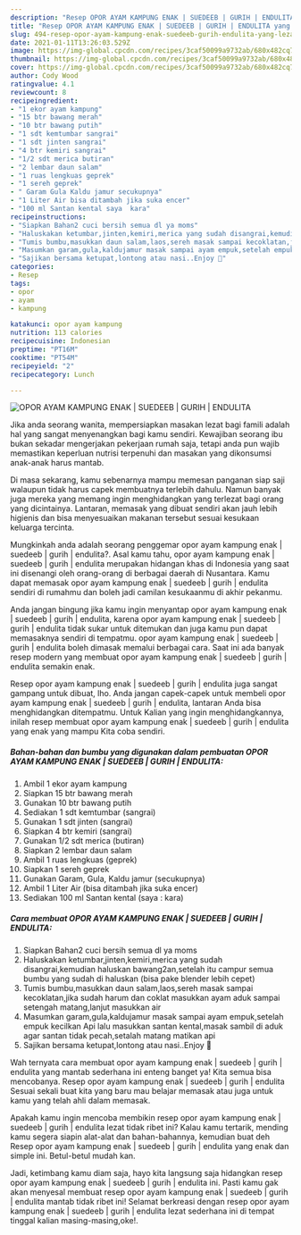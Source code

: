 ```yaml
---
description: "Resep OPOR AYAM KAMPUNG ENAK | SUEDEEB | GURIH | ENDULITA yang lezat Untuk Jualan"
title: "Resep OPOR AYAM KAMPUNG ENAK | SUEDEEB | GURIH | ENDULITA yang lezat Untuk Jualan"
slug: 494-resep-opor-ayam-kampung-enak-suedeeb-gurih-endulita-yang-lezat-untuk-jualan
date: 2021-01-11T13:26:03.529Z
image: https://img-global.cpcdn.com/recipes/3caf50099a9732ab/680x482cq70/opor-ayam-kampung-enak-suedeeb-gurih-endulita-foto-resep-utama.jpg
thumbnail: https://img-global.cpcdn.com/recipes/3caf50099a9732ab/680x482cq70/opor-ayam-kampung-enak-suedeeb-gurih-endulita-foto-resep-utama.jpg
cover: https://img-global.cpcdn.com/recipes/3caf50099a9732ab/680x482cq70/opor-ayam-kampung-enak-suedeeb-gurih-endulita-foto-resep-utama.jpg
author: Cody Wood
ratingvalue: 4.1
reviewcount: 8
recipeingredient:
- "1 ekor ayam kampung"
- "15 btr bawang merah"
- "10 btr bawang putih"
- "1 sdt kemtumbar sangrai"
- "1 sdt jinten sangrai"
- "4 btr kemiri sangrai"
- "1/2 sdt merica butiran"
- "2 lembar daun salam"
- "1 ruas lengkuas geprek"
- "1 sereh geprek"
- " Garam Gula Kaldu jamur secukupnya"
- "1 Liter Air bisa ditambah jika suka encer"
- "100 ml Santan kental saya  kara"
recipeinstructions:
- "Siapkan Bahan2 cuci bersih semua dl ya moms"
- "Haluskakan ketumbar,jinten,kemiri,merica yang sudah disangrai,kemudian haluskan bawang2an,setelah itu campur semua bumbu yang sudah di haluskan (bisa pake blender lebih cepet)"
- "Tumis bumbu,masukkan daun salam,laos,sereh masak sampai kecoklatan,jika sudah harum dan coklat masukkan ayam aduk sampai setengah matang,lanjut masukkan air"
- "Masumkan garam,gula,kaldujamur masak sampai ayam empuk,setelah empuk kecilkan Api lalu masukkan santan kental,masak sambil di aduk agar santan tidak pecah,setalah matang matikan api"
- "Sajikan bersama ketupat,lontong atau nasi..Enjoy 🥰"
categories:
- Resep
tags:
- opor
- ayam
- kampung

katakunci: opor ayam kampung 
nutrition: 113 calories
recipecuisine: Indonesian
preptime: "PT16M"
cooktime: "PT54M"
recipeyield: "2"
recipecategory: Lunch

---
```



![OPOR AYAM KAMPUNG ENAK | SUEDEEB | GURIH | ENDULITA](https://img-global.cpcdn.com/recipes/3caf50099a9732ab/680x482cq70/opor-ayam-kampung-enak-suedeeb-gurih-endulita-foto-resep-utama.jpg)

Jika anda seorang wanita, mempersiapkan masakan lezat bagi famili adalah hal yang sangat menyenangkan bagi kamu sendiri. Kewajiban seorang ibu bukan sekadar mengerjakan pekerjaan rumah saja, tetapi anda pun wajib memastikan keperluan nutrisi terpenuhi dan masakan yang dikonsumsi anak-anak harus mantab.

Di masa  sekarang, kamu sebenarnya mampu memesan panganan siap saji walaupun tidak harus capek membuatnya terlebih dahulu. Namun banyak juga mereka yang memang ingin menghidangkan yang terlezat bagi orang yang dicintainya. Lantaran, memasak yang dibuat sendiri akan jauh lebih higienis dan bisa menyesuaikan makanan tersebut sesuai kesukaan keluarga tercinta. 



Mungkinkah anda adalah seorang penggemar opor ayam kampung enak | suedeeb | gurih | endulita?. Asal kamu tahu, opor ayam kampung enak | suedeeb | gurih | endulita merupakan hidangan khas di Indonesia yang saat ini disenangi oleh orang-orang di berbagai daerah di Nusantara. Kamu dapat memasak opor ayam kampung enak | suedeeb | gurih | endulita sendiri di rumahmu dan boleh jadi camilan kesukaanmu di akhir pekanmu.

Anda jangan bingung jika kamu ingin menyantap opor ayam kampung enak | suedeeb | gurih | endulita, karena opor ayam kampung enak | suedeeb | gurih | endulita tidak sukar untuk ditemukan dan juga kamu pun dapat memasaknya sendiri di tempatmu. opor ayam kampung enak | suedeeb | gurih | endulita boleh dimasak memalui berbagai cara. Saat ini ada banyak resep modern yang membuat opor ayam kampung enak | suedeeb | gurih | endulita semakin enak.

Resep opor ayam kampung enak | suedeeb | gurih | endulita juga sangat gampang untuk dibuat, lho. Anda jangan capek-capek untuk membeli opor ayam kampung enak | suedeeb | gurih | endulita, lantaran Anda bisa menghidangkan ditempatmu. Untuk Kalian yang ingin menghidangkannya, inilah resep membuat opor ayam kampung enak | suedeeb | gurih | endulita yang enak yang mampu Kita coba sendiri.

<!--inarticleads1-->

##### Bahan-bahan dan bumbu yang digunakan dalam pembuatan OPOR AYAM KAMPUNG ENAK | SUEDEEB | GURIH | ENDULITA:

1. Ambil 1 ekor ayam kampung
1. Siapkan 15 btr bawang merah
1. Gunakan 10 btr bawang putih
1. Sediakan 1 sdt kemtumbar (sangrai)
1. Gunakan 1 sdt jinten (sangrai)
1. Siapkan 4 btr kemiri (sangrai)
1. Gunakan 1/2 sdt merica (butiran)
1. Siapkan 2 lembar daun salam
1. Ambil 1 ruas lengkuas (geprek)
1. Siapkan 1 sereh geprek
1. Gunakan  Garam, Gula, Kaldu jamur (secukupnya)
1. Ambil 1 Liter Air (bisa ditambah jika suka encer)
1. Sediakan 100 ml Santan kental (saya : kara)




<!--inarticleads2-->

##### Cara membuat OPOR AYAM KAMPUNG ENAK | SUEDEEB | GURIH | ENDULITA:

1. Siapkan Bahan2 cuci bersih semua dl ya moms
1. Haluskakan ketumbar,jinten,kemiri,merica yang sudah disangrai,kemudian haluskan bawang2an,setelah itu campur semua bumbu yang sudah di haluskan (bisa pake blender lebih cepet)
1. Tumis bumbu,masukkan daun salam,laos,sereh masak sampai kecoklatan,jika sudah harum dan coklat masukkan ayam aduk sampai setengah matang,lanjut masukkan air
1. Masumkan garam,gula,kaldujamur masak sampai ayam empuk,setelah empuk kecilkan Api lalu masukkan santan kental,masak sambil di aduk agar santan tidak pecah,setalah matang matikan api
1. Sajikan bersama ketupat,lontong atau nasi..Enjoy 🥰




Wah ternyata cara membuat opor ayam kampung enak | suedeeb | gurih | endulita yang mantab sederhana ini enteng banget ya! Kita semua bisa mencobanya. Resep opor ayam kampung enak | suedeeb | gurih | endulita Sesuai sekali buat kita yang baru mau belajar memasak atau juga untuk kamu yang telah ahli dalam memasak.

Apakah kamu ingin mencoba membikin resep opor ayam kampung enak | suedeeb | gurih | endulita lezat tidak ribet ini? Kalau kamu tertarik, mending kamu segera siapin alat-alat dan bahan-bahannya, kemudian buat deh Resep opor ayam kampung enak | suedeeb | gurih | endulita yang enak dan simple ini. Betul-betul mudah kan. 

Jadi, ketimbang kamu diam saja, hayo kita langsung saja hidangkan resep opor ayam kampung enak | suedeeb | gurih | endulita ini. Pasti kamu gak akan menyesal membuat resep opor ayam kampung enak | suedeeb | gurih | endulita mantab tidak ribet ini! Selamat berkreasi dengan resep opor ayam kampung enak | suedeeb | gurih | endulita lezat sederhana ini di tempat tinggal kalian masing-masing,oke!.

